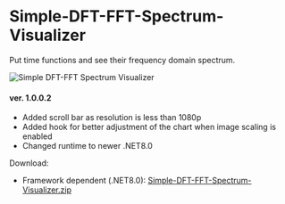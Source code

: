 # Simple-DFT-FFT-Spectrum-Visualizer
Put time functions and see their frequency domain spectrum.

![Simple DFT-FFT Spectrum Visualizer](https://user-images.githubusercontent.com/46926155/148197952-52f1a8b5-ccc4-4f3c-b3b0-d353cb79179b.jpg)

#### ver. 1.0.0.2
* Added scroll bar as resolution is less than 1080p
* Added hook for better adjustment of the chart when image scaling is enabled
* Changed runtime to newer .NET8.0
  
Download:
* Framework dependent (.NET8.0):  [Simple-DFT-FFT-Spectrum-Visualizer.zip](https://github.com/muchenz/Simple-DFT-FFT-Spectrum-Visualizer/files/14234383/Simple-DFT-FFT-Spectrum-Visualizer.zip)
